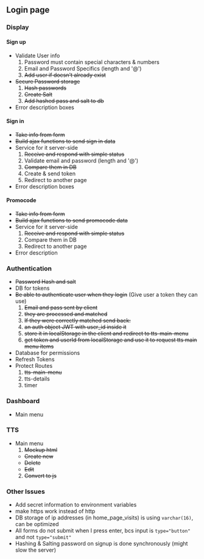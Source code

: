 ## Login page

### Display

#### Sign up
  
  - Validate User info
    1. Password must contain special characters & numbers
    2. Email and Password Specifics (length and '@')
    3. ~~Add user if doesn't already exist~~
  - ~~Secure Password storage~~
    1. ~~Hash passwords~~
    2. ~~Create Salt~~
    3. ~~Add hashed pass and salt to db~~
  - Error description boxes

#### Sign in
  
  - ~~Take info from form~~
  - ~~Build ajax functions to send sign in data~~
  - Service for it server-side
    1. ~~Receive and respond with simple status~~
    2. Validate email and password (length and '@')
    3. ~~Compare them in DB~~
    4. Create & send token
    5. Redirect to another page
  - Error description boxes
  
#### Promocode

  - ~~Take info from form~~
  - ~~Build ajax functions to send promocode data~~
  - Service for it server-side
    1. ~~Receive and respond with simple status~~
    2. Compare them in DB
    3. Redirect to another page
  - Error description
  
### Authentication

  - ~~Password Hash and salt~~
  - DB for tokens
  - ~~Be able to authenticate user when they login~~
  (Give user a token they can use)
    1. ~~Email and pass sent by client~~
    2. ~~they are processed and matched~~
    3. ~~If they were correctly matched send back:~~
      1. ~~an auth object JWT with user_id inside it~~
      2. ~~store it in localStorage in the client and redirect to tts-main-menu~~
      3. ~~get token and userId from localStorage and use it to request tts main menu items~~
  - Database for permissions
  - Refresh Tokens
  - Protect Routes
    1. ~~tts-main-menu~~
    2. tts-details
    3. timer

### Dashboard
  - Main menu
  
### TTS
  - Main menu
    1. ~~Mockup html~~
      - ~~Create new~~
      - ~~Delete~~
      - ~~Edit~~
    2. ~~Convert to js~~
  
  
### Other Issues

  - Add secret information to environment variables
  - make https work instead of http
  - DB storage of ip addresses (in home_page_visits) is using `varchar(16)`, can be optimized 
  - All forms do not submit when I press enter, bcs input is `type="button"` and not `type="submit"`
  - Hashing & Salting password on signup is done synchronously (might slow the server)
